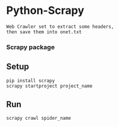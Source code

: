 # Python-Scrapy
    Web Crawler set to extract some headers, 
    then save them into onet.txt 

### Scrapy package

## Setup
```
pip install scrapy
scrapy startproject project_name
```

## Run
```
scrapy crawl spider_name
```
